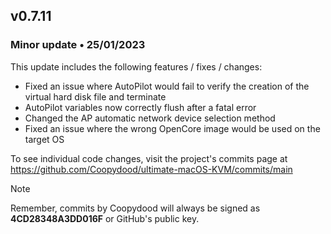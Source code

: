 ## v0.7.11
### Minor update • 25/01/2023

This update includes the following features / fixes / changes:

- Fixed an issue where AutoPilot would fail to verify the creation of the virtual hard disk file and terminate
- AutoPilot variables now correctly flush after a fatal error
- Changed the AP automatic network device selection method 
- Fixed an issue where the wrong OpenCore image would be used on the target OS

To see individual code changes, visit the project's commits page at https://github.com/Coopydood/ultimate-macOS-KVM/commits/main 

> [!NOTE]
> Remember, commits by Coopydood will always be signed as **4CD28348A3DD016F** or GitHub's public key. 